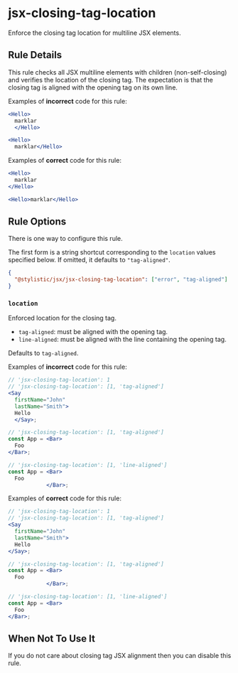 # jsx-closing-tag-location

Enforce the closing tag location for multiline JSX elements.

## Rule Details

This rule checks all JSX multiline elements with children (non-self-closing) and verifies the location of the closing tag. The expectation is that the closing tag is aligned with the opening tag on its own line.

Examples of **incorrect** code for this rule:

```jsx
<Hello>
  marklar
  </Hello>
```

```jsx
<Hello>
  marklar</Hello>
```

Examples of **correct** code for this rule:

```jsx
<Hello>
  marklar
</Hello>
```

```jsx
<Hello>marklar</Hello>
```

## Rule Options

There is one way to configure this rule.

The first form is a string shortcut corresponding to the `location` values specified below. If omitted, it defaults to `"tag-aligned"`.

```json
{
  "@stylistic/jsx/jsx-closing-tag-location": ["error", "tag-aligned"]
}
```

### `location`

Enforced location for the closing tag.

- `tag-aligned`: must be aligned with the opening tag.
- `line-aligned`: must be aligned with the line containing the opening tag.

Defaults to `tag-aligned`.

Examples of **incorrect** code for this rule:

```jsx
// 'jsx-closing-tag-location': 1
// 'jsx-closing-tag-location': [1, 'tag-aligned']
<Say
  firstName="John"
  lastName="Smith">
  Hello
  </Say>;

// 'jsx-closing-tag-location': [1, 'tag-aligned']
const App = <Bar>
  Foo
</Bar>;

// 'jsx-closing-tag-location': [1, 'line-aligned']
const App = <Bar>
  Foo
            </Bar>;
```

Examples of **correct** code for this rule:

```jsx
// 'jsx-closing-tag-location': 1
// 'jsx-closing-tag-location': [1, 'tag-aligned']
<Say
  firstName="John"
  lastName="Smith">
  Hello
</Say>;

// 'jsx-closing-tag-location': [1, 'tag-aligned']
const App = <Bar>
  Foo
            </Bar>;

// 'jsx-closing-tag-location': [1, 'line-aligned']
const App = <Bar>
  Foo
</Bar>;
```

## When Not To Use It

If you do not care about closing tag JSX alignment then you can disable this rule.
